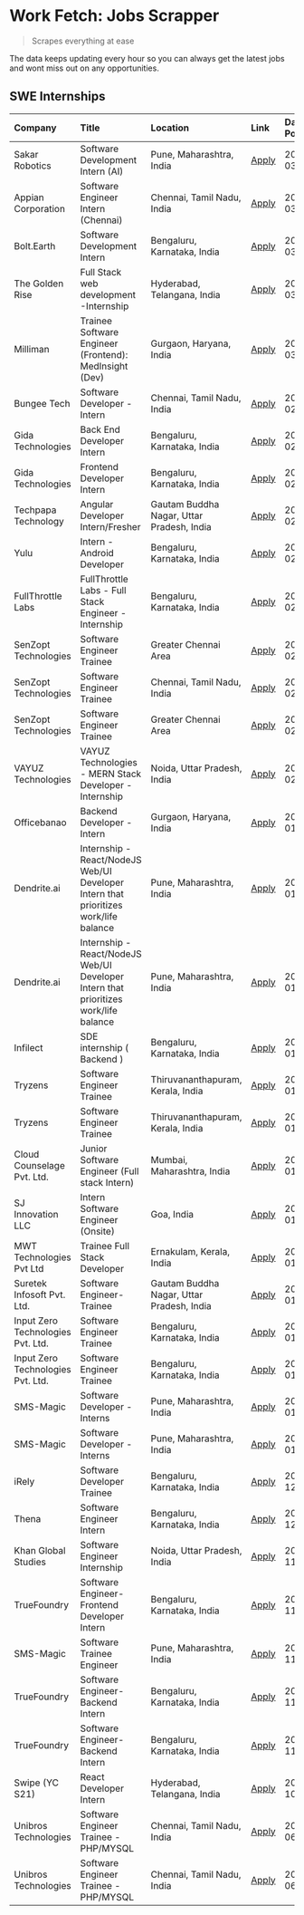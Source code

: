 # Work Fetch: Jobs Scrapper
> Scrapes everything at ease

The data keeps updating every hour so you can always get the latest jobs and wont miss out on any opportunities.

## SWE Internships
<!--START_SECTION:workfetch-->
| Company                           | Title                                                                                | Location                                  | Link                                                                                                                                                                                                                                                                                                  | Date Posted   |
|:----------------------------------|:-------------------------------------------------------------------------------------|:------------------------------------------|:------------------------------------------------------------------------------------------------------------------------------------------------------------------------------------------------------------------------------------------------------------------------------------------------------|:--------------|
| Sakar Robotics                    | Software Development Intern (AI)                                                     | Pune, Maharashtra, India                  | [Apply](https://in.linkedin.com/jobs/view/software-development-intern-ai-at-sakar-robotics-3848337951?position=10&pageNum=0&refId=8G%2BqCJX65anjl2EMZUS8gw%3D%3D&trackingId=GEPxGsAxHf6EO4X4vrc2lA%3D%3D&trk=public_jobs_jserp-result_search-card)                                                    | 2024-03-07    |
| Appian Corporation                | Software Engineer Intern (Chennai)                                                   | Chennai, Tamil Nadu, India                | [Apply](https://in.linkedin.com/jobs/view/software-engineer-intern-chennai-at-appian-corporation-3848335036?position=11&pageNum=0&refId=8G%2BqCJX65anjl2EMZUS8gw%3D%3D&trackingId=z%2Brlt1DK04SOTnTeOiPBZA%3D%3D&trk=public_jobs_jserp-result_search-card)                                            | 2024-03-07    |
| Bolt.Earth                        | Software Development Intern                                                          | Bengaluru, Karnataka, India               | [Apply](https://in.linkedin.com/jobs/view/software-development-intern-at-bolt-earth-3849437038?position=23&pageNum=0&refId=8G%2BqCJX65anjl2EMZUS8gw%3D%3D&trackingId=XmCztg1dDNfn3ht1xRRLKQ%3D%3D&trk=public_jobs_jserp-result_search-card)                                                           | 2024-03-07    |
| The Golden Rise                   | Full Stack web development -Internship                                               | Hyderabad, Telangana, India               | [Apply](https://in.linkedin.com/jobs/view/full-stack-web-development-internship-at-the-golden-rise-3847033236?position=36&pageNum=0&refId=8G%2BqCJX65anjl2EMZUS8gw%3D%3D&trackingId=NnkLwEdcYv7k12iA3Fw0GA%3D%3D&trk=public_jobs_jserp-result_search-card)                                            | 2024-03-05    |
| Milliman                          | Trainee Software Engineer (Frontend): MedInsight (Dev)                               | Gurgaon, Haryana, India                   | [Apply](https://in.linkedin.com/jobs/view/trainee-software-engineer-frontend-medinsight-dev-at-milliman-3792874280?position=5&pageNum=0&refId=8G%2BqCJX65anjl2EMZUS8gw%3D%3D&trackingId=E%2FC5cr7VPIZARWWIZesBwg%3D%3D&trk=public_jobs_jserp-result_search-card)                                      | 2024-03-01    |
| Bungee Tech                       | Software Developer - Intern                                                          | Chennai, Tamil Nadu, India                | [Apply](https://in.linkedin.com/jobs/view/software-developer-intern-at-bungee-tech-3842220746?position=45&pageNum=0&refId=8G%2BqCJX65anjl2EMZUS8gw%3D%3D&trackingId=gAMmspLki15zeiHg%2FTb9rA%3D%3D&trk=public_jobs_jserp-result_search-card)                                                          | 2024-02-28    |
| Gida Technologies                 | Back End Developer Intern                                                            | Bengaluru, Karnataka, India               | [Apply](https://in.linkedin.com/jobs/view/back-end-developer-intern-at-gida-technologies-3836849295?position=44&pageNum=0&refId=8G%2BqCJX65anjl2EMZUS8gw%3D%3D&trackingId=JtsjaRlCAQIgjOW8gAyheQ%3D%3D&trk=public_jobs_jserp-result_search-card)                                                      | 2024-02-23    |
| Gida Technologies                 | Frontend Developer Intern                                                            | Bengaluru, Karnataka, India               | [Apply](https://in.linkedin.com/jobs/view/frontend-developer-intern-at-gida-technologies-3836040945?position=12&pageNum=0&refId=8G%2BqCJX65anjl2EMZUS8gw%3D%3D&trackingId=vX6orxqKYV1VOiAkhXxFIQ%3D%3D&trk=public_jobs_jserp-result_search-card)                                                      | 2024-02-21    |
| Techpapa Technology               | Angular Developer Intern/Fresher                                                     | Gautam Buddha Nagar, Uttar Pradesh, India | [Apply](https://in.linkedin.com/jobs/view/angular-developer-intern-fresher-at-techpapa-technology-3834305862?position=54&pageNum=0&refId=8G%2BqCJX65anjl2EMZUS8gw%3D%3D&trackingId=kJwpxA8aVbhGzkkF%2FKMTBQ%3D%3D&trk=public_jobs_jserp-result_search-card)                                           | 2024-02-20    |
| Yulu                              | Intern - Android Developer                                                           | Bengaluru, Karnataka, India               | [Apply](https://in.linkedin.com/jobs/view/intern-android-developer-at-yulu-3834459982?position=49&pageNum=0&refId=8G%2BqCJX65anjl2EMZUS8gw%3D%3D&trackingId=6VE4fIrAk79NLg9ylv4mLA%3D%3D&trk=public_jobs_jserp-result_search-card)                                                                    | 2024-02-19    |
| FullThrottle Labs                 | FullThrottle Labs - Full Stack Engineer - Internship                                 | Bengaluru, Karnataka, India               | [Apply](https://in.linkedin.com/jobs/view/fullthrottle-labs-full-stack-engineer-internship-at-fullthrottle-labs-3829636016?position=52&pageNum=0&refId=8G%2BqCJX65anjl2EMZUS8gw%3D%3D&trackingId=CeZ3yln5oaX0p%2F8W0aetsg%3D%3D&trk=public_jobs_jserp-result_search-card)                             | 2024-02-17    |
| SenZopt Technologies              | Software Engineer Trainee                                                            | Greater Chennai Area                      | [Apply](https://in.linkedin.com/jobs/view/software-engineer-trainee-at-senzopt-technologies-3827688781?position=29&pageNum=0&refId=8G%2BqCJX65anjl2EMZUS8gw%3D%3D&trackingId=DyF%2F2NE4jeDgWY1XPh6sLg%3D%3D&trk=public_jobs_jserp-result_search-card)                                                 | 2024-02-12    |
| SenZopt Technologies              | Software Engineer Trainee                                                            | Chennai, Tamil Nadu, India                | [Apply](https://in.linkedin.com/jobs/view/software-engineer-trainee-at-senzopt-technologies-3827686880?position=43&pageNum=0&refId=8G%2BqCJX65anjl2EMZUS8gw%3D%3D&trackingId=okeeQ7WHSU7WUlg76gp70g%3D%3D&trk=public_jobs_jserp-result_search-card)                                                   | 2024-02-12    |
| SenZopt Technologies              | Software Engineer Trainee                                                            | Greater Chennai Area                      | [Apply](https://in.linkedin.com/jobs/view/software-engineer-trainee-at-senzopt-technologies-3827688781?position=4&pageNum=2&refId=WFFyxS5Uftrpk%2B8YFcbPRw%3D%3D&trackingId=anRAzJmnLZkzyaIAF38h0Q%3D%3D&trk=public_jobs_jserp-result_search-card)                                                    | 2024-02-12    |
| VAYUZ Technologies                | VAYUZ Technologies - MERN Stack Developer - Internship                               | Noida, Uttar Pradesh, India               | [Apply](https://in.linkedin.com/jobs/view/vayuz-technologies-mern-stack-developer-internship-at-vayuz-technologies-3822619356?position=57&pageNum=0&refId=8G%2BqCJX65anjl2EMZUS8gw%3D%3D&trackingId=D7qMeELm4OwR92tGOgy57Q%3D%3D&trk=public_jobs_jserp-result_search-card)                            | 2024-02-10    |
| Officebanao                       | Backend Developer - Intern                                                           | Gurgaon, Haryana, India                   | [Apply](https://in.linkedin.com/jobs/view/backend-developer-intern-at-officebanao-3814263731?position=20&pageNum=0&refId=8G%2BqCJX65anjl2EMZUS8gw%3D%3D&trackingId=cxIL%2BAi4cUWdceXWb2jOsw%3D%3D&trk=public_jobs_jserp-result_search-card)                                                           | 2024-01-31    |
| Dendrite.ai                       | Internship - React/NodeJS Web/UI Developer Intern that prioritizes work/life balance | Pune, Maharashtra, India                  | [Apply](https://in.linkedin.com/jobs/view/internship-react-nodejs-web-ui-developer-intern-that-prioritizes-work-life-balance-at-dendrite-ai-3818948068?position=27&pageNum=0&refId=8G%2BqCJX65anjl2EMZUS8gw%3D%3D&trackingId=7mQ58iOE8530XjAsvtCC%2Fw%3D%3D&trk=public_jobs_jserp-result_search-card) | 2024-01-31    |
| Dendrite.ai                       | Internship - React/NodeJS Web/UI Developer Intern that prioritizes work/life balance | Pune, Maharashtra, India                  | [Apply](https://in.linkedin.com/jobs/view/internship-react-nodejs-web-ui-developer-intern-that-prioritizes-work-life-balance-at-dendrite-ai-3818948068?position=2&pageNum=2&refId=WFFyxS5Uftrpk%2B8YFcbPRw%3D%3D&trackingId=KOyw9yWwKF25BNZgJk71Tg%3D%3D&trk=public_jobs_jserp-result_search-card)    | 2024-01-31    |
| Infilect                          | SDE internship ( Backend )                                                           | Bengaluru, Karnataka, India               | [Apply](https://in.linkedin.com/jobs/view/sde-internship-backend-at-infilect-3815120558?position=21&pageNum=0&refId=8G%2BqCJX65anjl2EMZUS8gw%3D%3D&trackingId=Mr0G%2Fu1qr%2FzFLrMNKViEZw%3D%3D&trk=public_jobs_jserp-result_search-card)                                                              | 2024-01-25    |
| Tryzens                           | Software Engineer Trainee                                                            | Thiruvananthapuram, Kerala, India         | [Apply](https://in.linkedin.com/jobs/view/software-engineer-trainee-at-tryzens-3809363491?position=33&pageNum=0&refId=8G%2BqCJX65anjl2EMZUS8gw%3D%3D&trackingId=nmgF63pJaAppCHM1ecUOFw%3D%3D&trk=public_jobs_jserp-result_search-card)                                                                | 2024-01-18    |
| Tryzens                           | Software Engineer Trainee                                                            | Thiruvananthapuram, Kerala, India         | [Apply](https://in.linkedin.com/jobs/view/software-engineer-trainee-at-tryzens-3809363491?position=8&pageNum=2&refId=WFFyxS5Uftrpk%2B8YFcbPRw%3D%3D&trackingId=a3cTcz8KutMdpiV%2B%2BhRK7Q%3D%3D&trk=public_jobs_jserp-result_search-card)                                                             | 2024-01-18    |
| Cloud Counselage Pvt. Ltd.        | Junior Software Engineer (Full stack Intern)                                         | Mumbai, Maharashtra, India                | [Apply](https://in.linkedin.com/jobs/view/junior-software-engineer-full-stack-intern-at-cloud-counselage-pvt-ltd-3803132814?position=22&pageNum=0&refId=8G%2BqCJX65anjl2EMZUS8gw%3D%3D&trackingId=AEq3HfpSdnSpv09uZkXIJg%3D%3D&trk=public_jobs_jserp-result_search-card)                              | 2024-01-11    |
| SJ Innovation LLC                 | Intern Software Engineer (Onsite)                                                    | Goa, India                                | [Apply](https://in.linkedin.com/jobs/view/intern-software-engineer-onsite-at-sj-innovation-llc-3799959011?position=37&pageNum=0&refId=8G%2BqCJX65anjl2EMZUS8gw%3D%3D&trackingId=YMTbHCyS5lGHN9kbsG43TQ%3D%3D&trk=public_jobs_jserp-result_search-card)                                                | 2024-01-11    |
| MWT Technologies Pvt Ltd          | Trainee Full Stack Developer                                                         | Ernakulam, Kerala, India                  | [Apply](https://in.linkedin.com/jobs/view/trainee-full-stack-developer-at-mwt-technologies-pvt-ltd-3800921715?position=6&pageNum=0&refId=8G%2BqCJX65anjl2EMZUS8gw%3D%3D&trackingId=GxiMJeeNDChy8zJKUjxbVg%3D%3D&trk=public_jobs_jserp-result_search-card)                                             | 2024-01-09    |
| Suretek Infosoft Pvt. Ltd.        | Software Engineer-Trainee                                                            | Gautam Buddha Nagar, Uttar Pradesh, India | [Apply](https://in.linkedin.com/jobs/view/software-engineer-trainee-at-suretek-infosoft-pvt-ltd-3800934643?position=18&pageNum=0&refId=8G%2BqCJX65anjl2EMZUS8gw%3D%3D&trackingId=e9iwsKcyBCXcGhnHwAE3KA%3D%3D&trk=public_jobs_jserp-result_search-card)                                               | 2024-01-09    |
| Input Zero Technologies Pvt. Ltd. | Software Engineer Trainee                                                            | Bengaluru, Karnataka, India               | [Apply](https://in.linkedin.com/jobs/view/software-engineer-trainee-at-input-zero-technologies-pvt-ltd-3800927643?position=28&pageNum=0&refId=8G%2BqCJX65anjl2EMZUS8gw%3D%3D&trackingId=LeNoB0k2XhFghQrLkw1bCQ%3D%3D&trk=public_jobs_jserp-result_search-card)                                        | 2024-01-09    |
| Input Zero Technologies Pvt. Ltd. | Software Engineer Trainee                                                            | Bengaluru, Karnataka, India               | [Apply](https://in.linkedin.com/jobs/view/software-engineer-trainee-at-input-zero-technologies-pvt-ltd-3800927643?position=3&pageNum=2&refId=WFFyxS5Uftrpk%2B8YFcbPRw%3D%3D&trackingId=n00ZuYYcwFASBMZQCNoUog%3D%3D&trk=public_jobs_jserp-result_search-card)                                         | 2024-01-09    |
| SMS-Magic                         | Software Developer -Interns                                                          | Pune, Maharashtra, India                  | [Apply](https://in.linkedin.com/jobs/view/software-developer-interns-at-sms-magic-3799485343?position=30&pageNum=0&refId=8G%2BqCJX65anjl2EMZUS8gw%3D%3D&trackingId=HTQ%2B0xt88EFhb6m42tKdzw%3D%3D&trk=public_jobs_jserp-result_search-card)                                                           | 2024-01-05    |
| SMS-Magic                         | Software Developer -Interns                                                          | Pune, Maharashtra, India                  | [Apply](https://in.linkedin.com/jobs/view/software-developer-interns-at-sms-magic-3799485343?position=5&pageNum=2&refId=WFFyxS5Uftrpk%2B8YFcbPRw%3D%3D&trackingId=KEPgNPv%2FDSnAJB9%2FwHn5cQ%3D%3D&trk=public_jobs_jserp-result_search-card)                                                          | 2024-01-05    |
| iRely                             | Software Developer Trainee                                                           | Bengaluru, Karnataka, India               | [Apply](https://in.linkedin.com/jobs/view/software-developer-trainee-at-irely-3801577534?position=9&pageNum=0&refId=8G%2BqCJX65anjl2EMZUS8gw%3D%3D&trackingId=HQoKGNi%2F%2FKlC2Uf7BxQtQQ%3D%3D&trk=public_jobs_jserp-result_search-card)                                                              | 2023-12-22    |
| Thena                             | Software Engineer Intern                                                             | Bengaluru, Karnataka, India               | [Apply](https://in.linkedin.com/jobs/view/software-engineer-intern-at-thena-3778731751?position=14&pageNum=0&refId=8G%2BqCJX65anjl2EMZUS8gw%3D%3D&trackingId=MZ24RrqqCrVB1%2B2zZU57uQ%3D%3D&trk=public_jobs_jserp-result_search-card)                                                                 | 2023-12-05    |
| Khan Global Studies               | Software Engineer Internship                                                         | Noida, Uttar Pradesh, India               | [Apply](https://in.linkedin.com/jobs/view/software-engineer-internship-at-khan-global-studies-3766942197?position=46&pageNum=0&refId=8G%2BqCJX65anjl2EMZUS8gw%3D%3D&trackingId=6q63HZAyzV5HhphEnxF4%2Fw%3D%3D&trk=public_jobs_jserp-result_search-card)                                               | 2023-11-27    |
| TrueFoundry                       | Software Engineer- Frontend Developer Intern                                         | Bengaluru, Karnataka, India               | [Apply](https://in.linkedin.com/jobs/view/software-engineer-frontend-developer-intern-at-truefoundry-3790095058?position=13&pageNum=0&refId=8G%2BqCJX65anjl2EMZUS8gw%3D%3D&trackingId=CNXNIpQK6iRNRPvBqZeVpA%3D%3D&trk=public_jobs_jserp-result_search-card)                                          | 2023-11-24    |
| SMS-Magic                         | Software Trainee Engineer                                                            | Pune, Maharashtra, India                  | [Apply](https://in.linkedin.com/jobs/view/software-trainee-engineer-at-sms-magic-3761409781?position=25&pageNum=0&refId=8G%2BqCJX65anjl2EMZUS8gw%3D%3D&trackingId=0B4ZFxlJHydAbT9s%2FkqQVw%3D%3D&trk=public_jobs_jserp-result_search-card)                                                            | 2023-11-16    |
| TrueFoundry                       | Software Engineer-Backend Intern                                                     | Bengaluru, Karnataka, India               | [Apply](https://in.linkedin.com/jobs/view/software-engineer-backend-intern-at-truefoundry-3779508170?position=26&pageNum=0&refId=8G%2BqCJX65anjl2EMZUS8gw%3D%3D&trackingId=Bg3dHf8jYpI9B2i1n5XAzw%3D%3D&trk=public_jobs_jserp-result_search-card)                                                     | 2023-11-10    |
| TrueFoundry                       | Software Engineer-Backend Intern                                                     | Bengaluru, Karnataka, India               | [Apply](https://in.linkedin.com/jobs/view/software-engineer-backend-intern-at-truefoundry-3779508170?position=1&pageNum=2&refId=WFFyxS5Uftrpk%2B8YFcbPRw%3D%3D&trackingId=hNSqcaYW6zlzIazfHIKRxw%3D%3D&trk=public_jobs_jserp-result_search-card)                                                      | 2023-11-10    |
| Swipe (YC S21)                    | React Developer Intern                                                               | Hyderabad, Telangana, India               | [Apply](https://in.linkedin.com/jobs/view/react-developer-intern-at-swipe-yc-s21-3737600089?position=15&pageNum=0&refId=8G%2BqCJX65anjl2EMZUS8gw%3D%3D&trackingId=NEwF%2BheHldkjqL9F5obZfg%3D%3D&trk=public_jobs_jserp-result_search-card)                                                            | 2023-10-13    |
| Unibros Technologies              | Software Engineer Trainee - PHP/MYSQL                                                | Chennai, Tamil Nadu, India                | [Apply](https://in.linkedin.com/jobs/view/software-engineer-trainee-php-mysql-at-unibros-technologies-3656599241?position=32&pageNum=0&refId=8G%2BqCJX65anjl2EMZUS8gw%3D%3D&trackingId=Yl2vWp9xKCf3dwQOp9gI5Q%3D%3D&trk=public_jobs_jserp-result_search-card)                                         | 2023-06-12    |
| Unibros Technologies              | Software Engineer Trainee - PHP/MYSQL                                                | Chennai, Tamil Nadu, India                | [Apply](https://in.linkedin.com/jobs/view/software-engineer-trainee-php-mysql-at-unibros-technologies-3656599241?position=7&pageNum=2&refId=WFFyxS5Uftrpk%2B8YFcbPRw%3D%3D&trackingId=Coa5R6Fc0QAIvXolH0V8EQ%3D%3D&trk=public_jobs_jserp-result_search-card)                                          | 2023-06-12    |
<!--END_SECTION:workfetch-->
